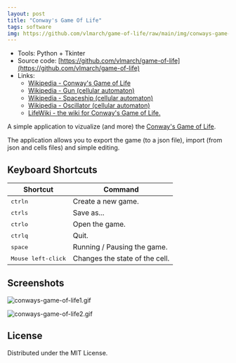 ```yaml
---
layout: post
title: "Conway's Game Of Life"
tags: software
img: https://github.com/vlmarch/game-of-life/raw/main/img/conways-game-of-life.png
---
```


- Tools: Python + Tkinter
- Source code: [https://github.com/vlmarch/game-of-life](https://github.com/vlmarch/game-of-life)
- Links:
    - [Wikipedia - Conway's Game of Life](https://en.wikipedia.org/wiki/Conway%27s_Game_of_Life)
    - [Wikipedia - Gun (cellular automaton)](https://en.wikipedia.org/wiki/Gun_(cellular_automaton))
    - [Wikipedia - Spaceship (cellular automaton)](https://en.wikipedia.org/wiki/Spaceship_(cellular_automaton))
    - [Wikipedia - Oscillator (cellular automaton)](https://en.wikipedia.org/wiki/Oscillator_(cellular_automaton))
    - [LifeWiki - the wiki for Conway's Game of Life.](https://conwaylife.com/wiki/Main_Page)


A simple application to vizualize (and more) the [Conway's Game of Life](https://en.wikipedia.org/wiki/Conway%27s_Game_of_Life).

The application allows you to export the game (to a json file), import (from json and cells files) and simple editing.

## Keyboard Shortcuts

| Shortcut | Command |
| ------- | -------- |
| <kbd>ctrl</kbd><kbd>n</kbd> | Create a new game. |
| <kbd>ctrl</kbd><kbd>s</kbd> | Save as... |
| <kbd>ctrl</kbd><kbd>o</kbd> | Open the game. |
| <kbd>ctrl</kbd><kbd>q</kbd> | Quit. |
| <kbd>space</kbd> | Running / Pausing the game. |
| <kbd>Mouse left-click</kbd> | Changes the state of the cell. |

## Screenshots

![conways-game-of-life1.gif](https://github.com/vlmarch/game-of-life/raw/main/img/conways-game-of-life1.gif)

![conways-game-of-life2.gif](https://github.com/vlmarch/game-of-life/raw/main/img/conways-game-of-life2.gif)


## License

Distributed under the MIT License.
